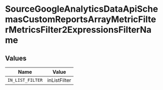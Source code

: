# SourceGoogleAnalyticsDataApiSchemasCustomReportsArrayMetricFilterMetricsFilter2ExpressionsFilterName


## Values

| Name             | Value            |
| ---------------- | ---------------- |
| `IN_LIST_FILTER` | inListFilter     |